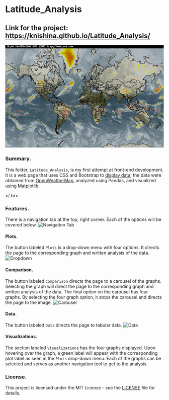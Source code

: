 # Latitude_Analysis

## Link for the project: https://knishina.github.io/Latitude_Analysis/
![Weather Patterns](https://github.com/knishina/Latitude_Analysis/blob/master/Resources/world_map.gif)

### Summary.
This folder, ```Latitude_Analysis```, is my first attempt at front-end development.  It is a web page that uses CSS and Bootstrap to [display data](https://github.com/knishina/uc_berkeley_bootcamp/tree/master/HW06_APIs); the data were obtained from [OpenWeatherMap](https://openweathermap.org/api), analyzed using Pandas, and visualized using Matplotlib.

</ br>
### Features.
There is a navigation tab at the top, right corner.  Each of the options will be covered below. ![Navigation Tab](https:something)

#### Plots.
The button labeled `Plots` is a drop-down menu with four options.  It directs the page to the corresponding graph and written analysis of the data. ![Dropdown](something)
#### Comparison.
The button labeled `Comparison` directs the page to a carousel of the graphs.  Selecting the graph will direct the page to the corresponding graph and written analysis of the data.  The final option on the carousel has four graphs.  By selecting the four graph option, it stops the carousel and directs the page to the image. ![Carousel](something)
#### Data.
The button labeled `Data` directs the page to tabular data. ![Data](something)
#### Visualizations.
The section labeled `Visualizations` has the four graphs displayed.  Upon hovering over the graph, a green label will appear with the corresponding plot label as seen in the `Plots` drop-down menu.  Each of the graphs can be selected and serves as another navigation tool to get to the analysis.

### License.
This project is licensed under the MIT License - see the [LICENSE](https://github.com/knishina/Latitude_Analysis/blob/master/LICENSE) file for details.
